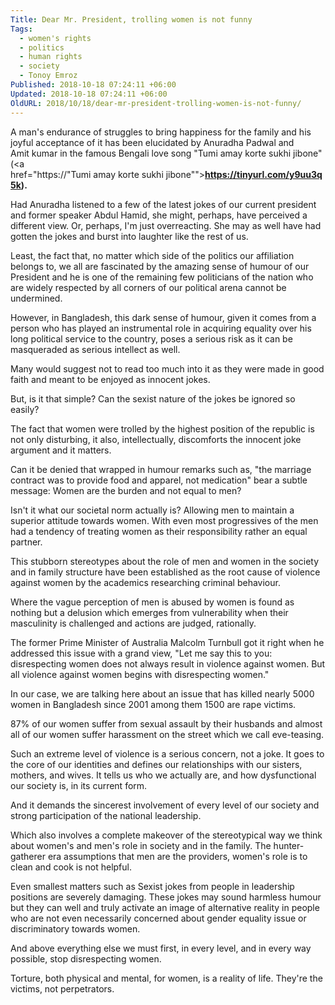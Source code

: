 ```yaml
---
Title: Dear Mr. President, trolling women is not funny
Tags:
  - women's rights
  - politics
  - human rights
  - society
  - Tonoy Emroz
Published: 2018-10-18 07:24:11 +06:00
Updated: 2018-10-18 07:24:11 +06:00
OldURL: 2018/10/18/dear-mr-president-trolling-women-is-not-funny/
---
```


A man's endurance of struggles to bring happiness for the family and his joyful acceptance of it has been elucidated by Anuradha Padwal and Amit kumar in the famous Bengali love song "Tumi amay korte sukhi jibone" (<a href="https://"Tumi amay korte sukhi jibone""><strong>https://tinyurl.com/y9uu3q5k)</strong></a><strong>.</strong>

Had Anuradha listened to a few of the latest jokes of our current president and former speaker Abdul Hamid, she might, perhaps, have perceived a different view. Or, perhaps, I'm just overreacting. She may as well have had gotten the jokes and burst into laughter like the rest of us.

Least, the fact that, no matter which side of the politics our affiliation belongs to, we all are fascinated by the amazing sense of humour of our President and he is one of the remaining few politicians of the nation who are widely respected by all corners of our political arena cannot be undermined.

However, in Bangladesh, this dark sense of humour, given it comes from a person who has played an instrumental role in acquiring equality over his long political service to the country, poses a serious risk as it can be masqueraded as serious intellect as well.

Many would suggest not to read too much into it as they were made in good faith and meant to be enjoyed as innocent jokes.

But, is it that simple? Can the sexist nature of the jokes be ignored so easily?

The fact that women were trolled by the highest position of the republic is not only disturbing, it also, intellectually, discomforts the innocent joke argument and it matters.

Can it be denied that wrapped in humour remarks such as, "the marriage contract was to provide food and apparel, not medication" bear a subtle message: Women are the burden and not equal to men?

Isn't it what our societal norm actually is? Allowing men to maintain a superior attitude towards women. With even most progressives of the men had a tendency of treating women as their responsibility rather an equal partner.

This stubborn stereotypes about the role of men and women in the society and in family structure have been established as the root cause of violence against women by the academics researching criminal behaviour.

Where the vague perception of men is abused by women is found as nothing but a delusion which emerges from vulnerability when their masculinity is challenged and actions are judged, rationally.

The former Prime Minister of Australia Malcolm Turnbull got it right when he addressed this issue with a grand view, "Let me say this to you: disrespecting women does not always result in violence against women. But all violence against women begins with disrespecting women."

In our case, we are talking here about an issue that has killed nearly 5000 women in Bangladesh since 2001 among them 1500 are rape victims.

87% of our women suffer from sexual assault by their husbands and almost all of our women suffer harassment on the street which we call eve-teasing.

Such an extreme level of violence is a serious concern, not a joke. It goes to the core of our identities and defines our relationships with our sisters, mothers, and wives. It tells us who we actually are, and how dysfunctional our society is, in its current form.

And it demands the sincerest involvement of every level of our society and strong participation of the national leadership.

Which also involves a complete makeover of the stereotypical way we think about women's and men's role in society and in the family. The hunter-gatherer era assumptions that men are the providers, women's role is to clean and cook is not helpful.

Even smallest matters such as Sexist jokes from people in leadership positions are severely damaging. These jokes may sound harmless humour but they can well and truly activate an image of alternative reality in people who are not even necessarily concerned about gender equality issue or discriminatory towards women.

And above everything else we must first, in every level, and in every way possible, stop disrespecting women.

Torture, both physical and mental, for women, is a reality of life. They're the victims, not perpetrators.
